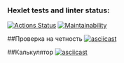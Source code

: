 ### Hexlet tests and linter status:
[![Actions Status](https://github.com/AnastasiaVAV/frontend-project-44/actions/workflows/hexlet-check.yml/badge.svg)](https://github.com/AnastasiaVAV/frontend-project-44/actions)
[![Maintainability](https://api.codeclimate.com/v1/badges/3b862699ea324215f784/maintainability)](https://codeclimate.com/github/AnastasiaVAV/frontend-project-44/maintainability)

##Проверка на четность
[![asciicast](https://asciinema.org/a/6F81jFxowS19yBbbxJZvp3RFx.svg)](https://asciinema.org/a/6F81jFxowS19yBbbxJZvp3RFx)

##Калькулятор
[![asciicast](https://asciinema.org/a/Cz8WVu8yiR3KNYX1TzCHsHLmR.svg)](https://asciinema.org/a/Cz8WVu8yiR3KNYX1TzCHsHLmR)